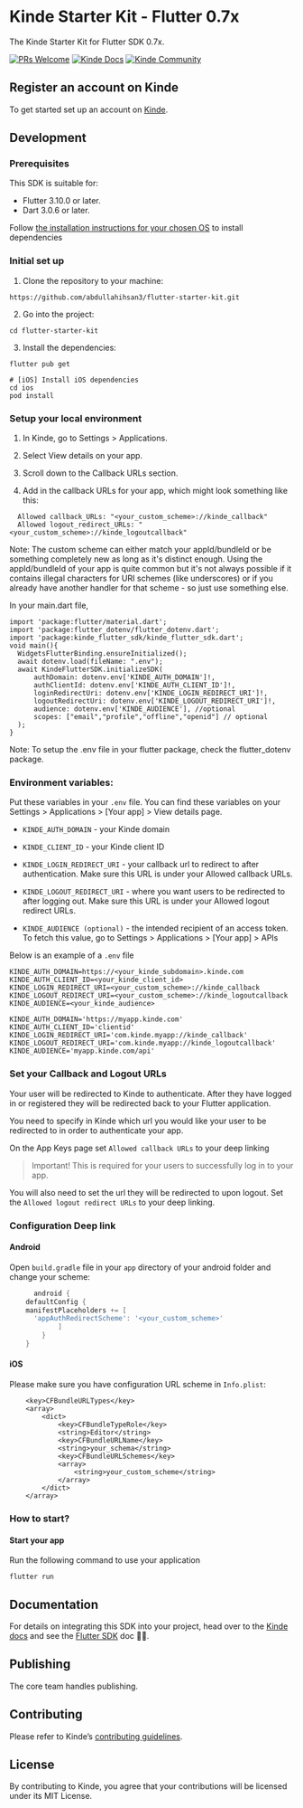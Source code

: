 # Kinde Starter Kit - Flutter 0.7x

The Kinde Starter Kit for Flutter SDK 0.7x.

[![PRs Welcome](https://img.shields.io/badge/PRs-welcome-brightgreen.svg?style=flat-square)](https://makeapullrequest.com) [![Kinde Docs](https://img.shields.io/badge/Kinde-Docs-eee?style=flat-square)](https://kinde.com/docs/developer-tools) [![Kinde Community](https://img.shields.io/badge/Kinde-Community-eee?style=flat-square)](https://thekindecommunity.slack.com)

## Register an account on Kinde

To get started set up an account on [Kinde](https://app.kinde.com/register).

## Development

### Prerequisites

This SDK is suitable for:
- Flutter 3.10.0 or later.
- Dart 3.0.6 or later.

Follow [the installation instructions for your chosen OS](https://docs.flutter.dev/get-started/install) to install dependencies

### Initial set up

1. Clone the repository to your machine:
```shell
https://github.com/abdullahihsan3/flutter-starter-kit.git
```
2. Go into the project:
```shell
cd flutter-starter-kit
```
3. Install the dependencies:
```shell
flutter pub get

# [iOS] Install iOS dependencies
cd ios
pod install
```

### Setup your local environment

1. In Kinde, go to Settings > Applications.

2. Select View details on your app.

3. Scroll down to the Callback URLs section.

4. Add in the callback URLs for your app, which might look something like this:


```shell
  Allowed callback_URLs: "<your_custom_scheme>://kinde_callback"
  Allowed logout_redirect_URLs: "<your_custom_scheme>://kinde_logoutcallback"
```

Note: The custom scheme can either match your appId/bundleId or be something completely new as long as it's distinct enough. Using the appId/bundleId of your app is quite common but it's not always possible if it contains illegal characters for URI schemes (like underscores) or if you already have another handler for that scheme - so just use something else.

In your main.dart file, 

```shell
import 'package:flutter/material.dart';
import 'package:flutter_dotenv/flutter_dotenv.dart';
import 'package:kinde_flutter_sdk/kinde_flutter_sdk.dart';
void main(){
  WidgetsFlutterBinding.ensureInitialized();
  await dotenv.load(fileName: ".env");
  await KindeFlutterSDK.initializeSDK(
      authDomain: dotenv.env['KINDE_AUTH_DOMAIN']!,
      authClientId: dotenv.env['KINDE_AUTH_CLIENT_ID']!,
      loginRedirectUri: dotenv.env['KINDE_LOGIN_REDIRECT_URI']!,
      logoutRedirectUri: dotenv.env['KINDE_LOGOUT_REDIRECT_URI']!,
      audience: dotenv.env['KINDE_AUDIENCE'], //optional
      scopes: ["email","profile","offline","openid"] // optional
  );
}
```
Note: To setup the .env file in your flutter package, check the flutter_dotenv package.

### Environment variables:
Put these variables in your `.env` file. You can find these variables on your Settings > Applications > [Your app] > View details page.

- `KINDE_AUTH_DOMAIN` - your Kinde domain

- `KINDE_CLIENT_ID` - your Kinde client ID

- `KINDE_LOGIN_REDIRECT_URI` - your callback url to redirect to after authentication. Make sure this URL is under your Allowed callback URLs.

- `KINDE_LOGOUT_REDIRECT_URI` - where you want users to be redirected to after logging out. Make sure this URL is under your Allowed logout redirect URLs.

- `KINDE_AUDIENCE (optional)` - the intended recipient of an access token. To fetch this value, go to Settings > Applications > [Your app] > APIs

Below is an example of a `.env` file

```shell
KINDE_AUTH_DOMAIN=https://<your_kinde_subdomain>.kinde.com
KINDE_AUTH_CLIENT_ID=<your_kinde_client_id>
KINDE_LOGIN_REDIRECT_URI=<your_custom_scheme>://kinde_callback
KINDE_LOGOUT_REDIRECT_URI=<your_custom_scheme>://kinde_logoutcallback
KINDE_AUDIENCE=<your_kinde_audience>
```

```shell
KINDE_AUTH_DOMAIN='https://myapp.kinde.com'
KINDE_AUTH_CLIENT_ID='clientid'
KINDE_LOGIN_REDIRECT_URI='com.kinde.myapp://kinde_callback'
KINDE_LOGOUT_REDIRECT_URI='com.kinde.myapp://kinde_logoutcallback'
KINDE_AUDIENCE='myapp.kinde.com/api'
```

### Set your Callback and Logout URLs

Your user will be redirected to Kinde to authenticate. After they have logged in or registered they will be redirected back to your Flutter application.

You need to specify in Kinde which url you would like your user to be redirected to in order to authenticate your app.

On the App Keys page set `Allowed callback URLs` to your deep linking

> Important! This is required for your users to successfully log in to your app.

You will also need to set the url they will be redirected to upon logout. Set the `Allowed logout redirect URLs` to your deep linking.

### Configuration Deep link

#### Android

Open `build.gradle` file in your `app` directory of your android folder and change your scheme:

```groovy
      android { 
    defaultConfig {
    manifestPlaceholders += [
      'appAuthRedirectScheme': '<your_custom_scheme>'
            ]
        }
    }
```
#### iOS

Please make sure you have configuration URL scheme in `Info.plist`:

```shell
	<key>CFBundleURLTypes</key>
	<array>
		<dict>
			<key>CFBundleTypeRole</key>
			<string>Editor</string>
			<key>CFBundleURLName</key>
			<string>your_schema</string>
			<key>CFBundleURLSchemes</key>
			<array>
				<string>your_custom_scheme</string>
			</array>
		</dict>
	</array>

```

### How to start?

#### Start your app
Run the following command to use your application
```shell
flutter run
```

## Documentation

For details on integrating this SDK into your project, head over to the [Kinde docs](https://kinde.com/docs/) and see the [Flutter SDK](https://kinde.com/docs/developer-tools/flutter-sdk/) doc 👍🏼.

## Publishing

The core team handles publishing.

## Contributing

Please refer to Kinde’s [contributing guidelines](https://github.com/kinde-oss/.github/blob/489e2ca9c3307c2b2e098a885e22f2239116394a/CONTRIBUTING.md).

## License

By contributing to Kinde, you agree that your contributions will be licensed under its MIT License.
